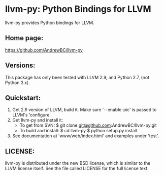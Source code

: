 llvm-py: Python Bindings for LLVM
=================================
llvm-py provides Python bindings for LLVM.

Home page:
----------
https://github.com/AndrewBC/llvm-py

Versions:
---------
This package has only been tested with LLVM 2.9, and Python 2.7, (not Python 3.x).

Quickstart:
-----------
1.  Get 2.9 version of LLVM, build it. Make sure '--enable-pic' is passed to LLVM's 'configure'.
2.  Get llvm-py and install it:
    -  To get from SVN:
       $ git clone git@github.com:AndrewBC/llvm-py.git
    -  To build and install:
       $ cd llvm-py
       $ python setup.py install
3.  See documentation at 'www/web/index.html' and examples under 'test'.

LICENSE:
--------
llvm-py is distributed under the new BSD license, which is similar to the LLVM license itself.
See the file called LICENSE for the full license text.
